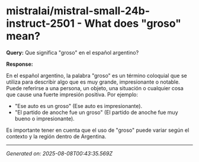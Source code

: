 # mistralai/mistral-small-24b-instruct-2501 - What does "groso" mean?

**Query:** Que significa "groso" en el español argentino?



**Response:**

En el español argentino, la palabra "groso" es un término coloquial que se utiliza para describir algo que es muy grande, impresionante o notable. Puede referirse a una persona, un objeto, una situación o cualquier cosa que cause una fuerte impresión positiva. Por ejemplo:

- "Ese auto es un groso" (Ese auto es impresionante).
- "El partido de anoche fue un groso" (El partido de anoche fue muy bueno o impresionante).

Es importante tener en cuenta que el uso de "groso" puede variar según el contexto y la región dentro de Argentina.

---
*Generated on: 2025-08-08T00:43:35.569Z*
